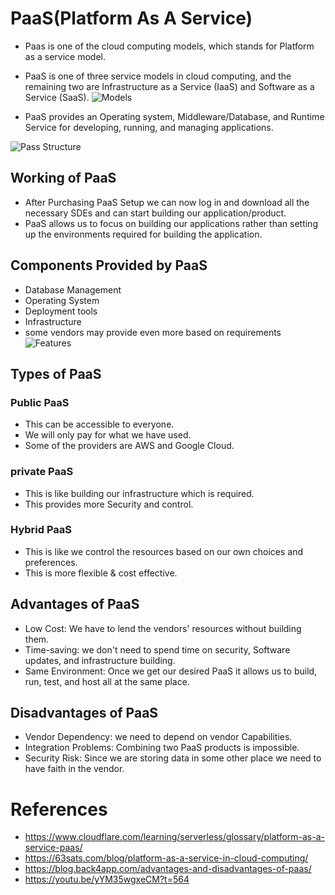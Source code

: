 # PaaS(Platform As A Service)
* Paas is one of the cloud computing models, which stands for Platform as a service model.
* PaaS is one of three service models in cloud computing, and the remaining two are Infrastructure as a Service (IaaS) and Software as a Service (SaaS).
![Models](https://www.cloudflare.com/img/learning/serverless/glossary/platform-as-a-service-paas/saas-paas-iaas-cloud-pyramid.svg)

* PaaS provides an Operating system, Middleware/Database, and Runtime Service for developing, running, and managing applications.
 
 ![Pass Structure](https://www.cloudflare.com/img/learning/serverless/glossary/platform-as-a-service-paas/saas-paas-iaas-diagram.svg)
	
## Working of PaaS

* After Purchasing PaaS Setup we can now log in and download all the necessary SDEs and can start building our application/product.
* PaaS allows us to focus on building our applications rather than setting up the environments required for building the application.

## Components Provided by PaaS

* Database Management
* Operating System
* Deployment tools
* Infrastructure
* some vendors may provide even more based on requirements
 ![Features](https://63sats.com/wp-content/uploads/2024/02/PaaS-Key-Factors-768x432.webp)

## Types of PaaS
 
### Public PaaS

* This can be accessible to everyone.  
* We will only pay for what we have used. 
* Some of the providers are AWS and Google Cloud.

### private PaaS

* This is like building our infrastructure which is required.  
* This provides more Security and control.
  
### Hybrid PaaS

* This is like we control the resources based on our own choices and preferences.
* This is more flexible & cost effective.
	
## Advantages of PaaS
* Low Cost: We have to lend the vendors' resources without building them.
* Time-saving: we don't need to spend time on security, Software updates, and infrastructure building.
* Same Environment: Once we get our desired PaaS it allows us to build, run, test, and host all at the same place.

## Disadvantages of PaaS

* Vendor Dependency: we need to depend on vendor Capabilities.
* Integration Problems: Combining two PaaS products is impossible.
* Security Risk: Since we are storing data in some other place we need to have faith in the vendor.

# References
* https://www.cloudflare.com/learning/serverless/glossary/platform-as-a-service-paas/
* https://63sats.com/blog/platform-as-a-service-in-cloud-computing/
* https://blog.back4app.com/advantages-and-disadvantages-of-paas/
* https://youtu.be/yYM35wgxeCM?t=564
	
